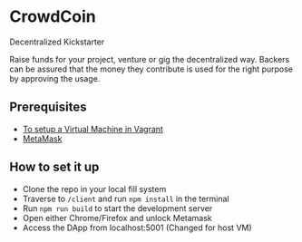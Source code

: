 # CrowdCoin
Decentralized Kickstarter

Raise funds for your project, venture or gig the decentralized way.
Backers can be assured that the money they contribute is used for the right purpose by approving the usage.

## Prerequisites

* [To setup a Virtual Machine in Vagrant](https://gist.github.com/sushantkumr/3fe3cb3507a3d25eeed237065f5ef46e)
* [MetaMask](https://metamask.io/)

## How to set it up
* Clone the repo in your local fill system
* Traverse to `/client` and run `npm install` in the terminal
* Run `npm run build` to start the development server
* Open either Chrome/Firefox and unlock Metamask
* Access the DApp from localhost:5001 (Changed for host VM)
